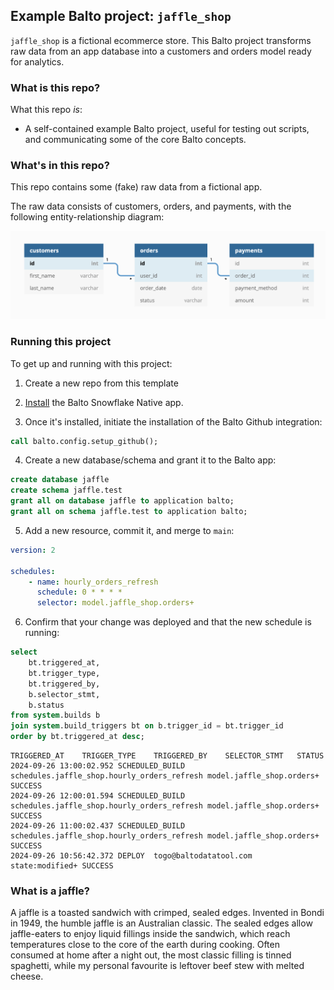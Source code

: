 ## Example Balto project: `jaffle_shop`

`jaffle_shop` is a fictional ecommerce store. This Balto project transforms raw data from an app database into a customers and orders model ready for analytics.

### What is this repo?
What this repo _is_:
- A self-contained example Balto project, useful for testing out scripts, and communicating some of the core Balto concepts.

### What's in this repo?
This repo contains some (fake) raw data from a fictional app.

The raw data consists of customers, orders, and payments, with the following entity-relationship diagram:

![Jaffle Shop ERD](/etc/jaffle_shop_erd.png)


### Running this project
To get up and running with this project:
1. Create a new repo from this template

2. [Install](https://baltodatatool.com/getting_started/) the Balto Snowflake Native app.

3. Once it's installed, initiate the installation of the Balto Github integration:
```sql
call balto.config.setup_github();
```

4. Create a new database/schema and grant it to the Balto app:
```sql
create database jaffle
create schema jaffle.test
grant all on database jaffle to application balto;
grant all on schema jaffle.test to application balto;
```

5. Add a new resource, commit it, and merge to `main`:
```yaml title="models/schedules.yml"
version: 2

schedules:
    - name: hourly_orders_refresh
      schedule: 0 * * * *
      selector: model.jaffle_shop.orders+
```

6. Confirm that your change was deployed and that the new schedule is running:

```sql
select
    bt.triggered_at,
    bt.trigger_type,
    bt.triggered_by,
    b.selector_stmt,
    b.status
from system.builds b
join system.build_triggers bt on b.trigger_id = bt.trigger_id
order by bt.triggered_at desc;
```

```tsv
TRIGGERED_AT	TRIGGER_TYPE	TRIGGERED_BY	SELECTOR_STMT	STATUS
2024-09-26 13:00:02.952	SCHEDULED_BUILD	schedules.jaffle_shop.hourly_orders_refresh	model.jaffle_shop.orders+	SUCCESS
2024-09-26 12:00:01.594	SCHEDULED_BUILD	schedules.jaffle_shop.hourly_orders_refresh	model.jaffle_shop.orders+	SUCCESS
2024-09-26 11:00:02.437	SCHEDULED_BUILD	schedules.jaffle_shop.hourly_orders_refresh	model.jaffle_shop.orders+	SUCCESS
2024-09-26 10:56:42.372	DEPLOY	togo@baltodatatool.com	state:modified+	SUCCESS
```


### What is a jaffle?
A jaffle is a toasted sandwich with crimped, sealed edges. Invented in Bondi in 1949, the humble jaffle is an Australian classic. The sealed edges allow jaffle-eaters to enjoy liquid fillings inside the sandwich, which reach temperatures close to the core of the earth during cooking. Often consumed at home after a night out, the most classic filling is tinned spaghetti, while my personal favourite is leftover beef stew with melted cheese.
